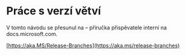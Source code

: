 # <a name="working-with-release-branches"></a>Práce s verzí větví

V tomto návodu se přesunul na – příručka přispěvatele interní na docs.microsoft.com.

[https://aka.MS/Release-Branches](https://aka.ms/release-branches)
